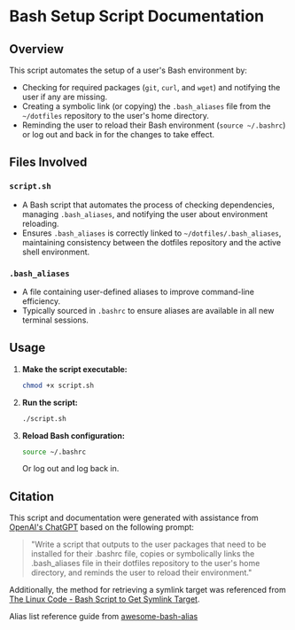 # Bash Setup Script Documentation

## Overview
This script automates the setup of a user's Bash environment by:
- Checking for required packages (`git`, `curl`, and `wget`) and notifying the user if any are missing.
- Creating a symbolic link (or copying) the `.bash_aliases` file from the `~/dotfiles` repository to the user's home directory.
- Reminding the user to reload their Bash environment (`source ~/.bashrc`) or log out and back in for the changes to take effect.

## Files Involved
### `script.sh`
- A Bash script that automates the process of checking dependencies, managing `.bash_aliases`, and notifying the user about environment reloading.
- Ensures `.bash_aliases` is correctly linked to `~/dotfiles/.bash_aliases`, maintaining consistency between the dotfiles repository and the active shell environment.

### `.bash_aliases`
- A file containing user-defined aliases to improve command-line efficiency.
- Typically sourced in `.bashrc` to ensure aliases are available in all new terminal sessions.

## Usage
1. **Make the script executable:**
   ```bash
   chmod +x script.sh
   ```
2. **Run the script:**
   ```bash
   ./script.sh
   ```
3. **Reload Bash configuration:**
   ```bash
   source ~/.bashrc
   ```
   Or log out and log back in.

## Citation
This script and documentation were generated with assistance from [OpenAI's ChatGPT](https://chatgpt.com/auth/login) based on the following prompt:
> "Write a script that outputs to the user packages that need to be installed for their .bashrc file, copies or symbolically links the .bash_aliases file in their dotfiles repository to the user's home directory, and reminds the user to reload their environment."

Additionally, the method for retrieving a symlink target was referenced from [The Linux Code - Bash Script to Get Symlink Target](https://thelinuxcode.com/bash-script-get-symlink-target/).

Alias list reference guide from [awesome-bash-alias](https://github.com/vikaskyadav/awesome-bash-alias)
